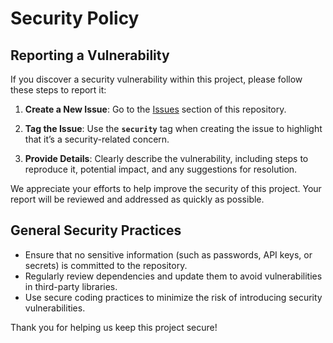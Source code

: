 # Security Policy

## Reporting a Vulnerability

If you discover a security vulnerability within this project, please follow these steps to report it:

1. **Create a New Issue**: Go to the [Issues](../../../issues/new/choose) section of this repository.

2. **Tag the Issue**: Use the **`security`** tag when creating the issue to highlight that it’s a security-related concern.

3. **Provide Details**: Clearly describe the vulnerability, including steps to reproduce it, potential impact, and any suggestions for resolution.

We appreciate your efforts to help improve the security of this project. Your report will be reviewed and addressed as quickly as possible.

## General Security Practices

- Ensure that no sensitive information (such as passwords, API keys, or secrets) is committed to the repository.
- Regularly review dependencies and update them to avoid vulnerabilities in third-party libraries.
- Use secure coding practices to minimize the risk of introducing security vulnerabilities.

Thank you for helping us keep this project secure!
